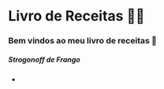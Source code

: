 # Livro de Receitas :man_cook:

### Bem vindos ao meu livro de receitas :book:

##### Strogonoff de Frango

- 

